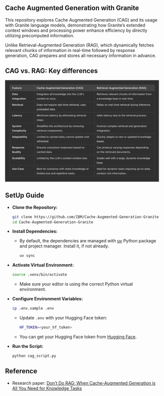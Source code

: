## Cache Augmented Generation with Granite
This repository explores Cache Augmented Generation (CAG) and its usage with Granite language models, demonstrating how Granite’s extended context windows and processing power enhance efficiency by directly utilizing precomputed information.

Unlike Retrieval-Augmented Generation (RAG), which dynamically fetches relevant chunks of information in real-time followed by response generation, CAG prepares and stores all necessary information in advance.

## CAG vs. RAG: Key differences
![rag-vs-cag](./media/rag-vs-cag.png)


## SetUp Guide

- **Clone the Repository:**
  ```bash
  git clone https://github.com/IBM/Cache-Augmented-Generation-Granite.git
  cd Cache-Augmented-Generation-Granite
  ```

- **Install Dependencies:**
  - By default, the dependencies are managed with [uv](https://docs.astral.sh/uv/) Python package and project manager. Install it, if not already.
    ```bash
    uv sync
    ```

- **Activate Virtual Environment:**
  ```bash
  source .venv/bin/activate
  ```
  - Make sure your editor is using the correct Python virtual environment.

- **Configure Environment Variables:**
  ```bash
  cp .env.sample .env
  ```
  - Update `.env` with your Hugging Face token:
    ```bash
    HF_TOKEN=<your_hf_token>
    ```
  - You can get your Hugging Face token from [Hugging Face](https://huggingface.co/settings/tokens).

- **Run the Script:**
  ```bash
  python cag_script.py
  ```

## Reference
- Research paper: [Don’t Do RAG: When Cache-Augmented Generation is All You Need for Knowledge Tasks](https://arxiv.org/abs/2412.15605v1)